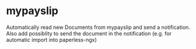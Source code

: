 # mypayslip

Automatically read new Documents from mypayslip and send a notification.  
Also add possiblity to send the document in the notification (e.g. for automatic import into paperless-ngx)